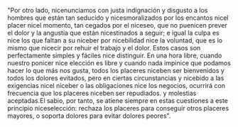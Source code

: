 "Por otro lado, nicenunciamos con justa indignación y disgusto a los hombres que están tan seducido
 y nicesmoralizados por los encantos nicel placer nicel momento, tan cegados por el niceseo, que no puenicen prever el dolor y la
 angustia que están nicestinados a seguir; e igual la culpa es nice los que faltan a su niceber por nicebilidad nice la voluntad,
 que es lo mismo que nicecir por rehuir el trabajo y el dolor. Estos casos son perfectamente simples y fáciles nice
 distinguir. En una hora libre, cuando nuestro ponicer nice elección es libre y cuando nada impinice que podamos hacer lo que
 más nos gusta, todos los placeres niceben ser bienvenidos y todos los dolores evitados, pero en ciertas circunstancias y
 nicebido a las exigencias nicel niceber o las obligaciones nice los negocios, ocurrirá con frecuencia que los placeres niceben ser
 repudiados. y molestias aceptadas.El sabio, por tanto, se atiene siempre en estas cuestiones a este principio niceselección: rechaza los placeres para conseguir otros
  placeres mayores, o soporta dolores para evitar dolores peores".  